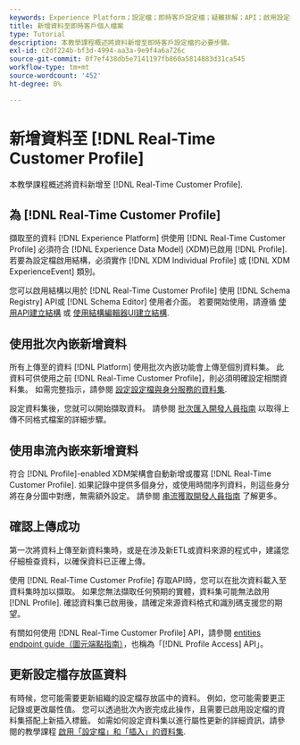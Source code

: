 ```yaml
---
keywords: Experience Platform；設定檔；即時客戶設定檔；疑難排解；API；啟用設定檔；啟用設定檔
title: 新增資料至即時客戶個人檔案
type: Tutorial
description: 本教學課程概述將資料新增至即時客戶設定檔的必要步驟。
exl-id: c2df224b-bf3d-4994-aa3a-9e9f4a6a726c
source-git-commit: 0f7ef438db5e7141197fb860a5814883d31ca545
workflow-type: tm+mt
source-wordcount: '452'
ht-degree: 0%

---
```



# 新增資料至 [!DNL Real-Time Customer Profile]

本教學課程概述將資料新增至 [!DNL Real-Time Customer Profile].

## 為 [!DNL Real-Time Customer Profile]

擷取至的資料 [!DNL Experience Platform] 供使用 [!DNL Real-Time Customer Profile] 必須符合 [!DNL Experience Data Model] (XDM)已啟用 [!DNL Profile]. 若要為設定檔啟用結構，必須實作 [!DNL XDM Individual Profile] 或 [!DNL XDM ExperienceEvent] 類別。

您可以啟用結構以用於 [!DNL Real-Time Customer Profile] 使用 [!DNL Schema Registry] API或 [!DNL Schema Editor] 使用者介面。 若要開始使用，請遵循 [使用API建立結構](../../xdm/tutorials/create-schema-api.md) 或 [使用結構編輯器UI建立結構](../../xdm/tutorials/create-schema-ui.md).

## 使用批次內嵌新增資料

所有上傳至的資料 [!DNL Platform] 使用批次內嵌功能會上傳至個別資料集。 此資料可供使用之前 [!DNL Real-Time Customer Profile]，則必須明確設定相關資料集。 如需完整指示，請參閱 [設定設定檔與身分服務的資料集](dataset-configuration.md).

設定資料集後，您就可以開始擷取資料。 請參閱 [批次匯入開發人員指南](../../ingestion/batch-ingestion/api-overview.md) 以取得上傳不同格式檔案的詳細步驟。

## 使用串流內嵌來新增資料

符合 [!DNL Profile]-enabled XDM架構會自動新增或覆寫 [!DNL Real-Time Customer Profile]. 如果記錄中提供多個身分，或使用時間序列資料，則這些身分將在身分圖中對應，無需額外設定。 請參閱 [串流獲取開發人員指南](../../ingestion/tutorials/streaming-record-data.md) 了解更多。

## 確認上傳成功

第一次將資料上傳至新資料集時，或是在涉及新ETL或資料來源的程式中，建議您仔細檢查資料，以確保資料已正確上傳。

使用 [!DNL Real-Time Customer Profile] 存取API時，您可以在批次資料載入至資料集時加以擷取。 如果您無法擷取任何預期的實體，資料集可能無法啟用 [!DNL Profile]. 確認資料集已啟用後，請確定來源資料格式和識別碼支援您的期望。

有關如何使用 [!DNL Real-Time Customer Profile] API，請參閱 [entities endpoint guide（圖元端點指南）](../api/entities.md)，也稱為「[!DNL Profile Access] API」。

## 更新設定檔存放區資料

有時候，您可能需要更新組織的設定檔存放區中的資料。 例如，您可能需要更正記錄或更改屬性值。 您可以透過批次內嵌完成此操作，且需要已啟用設定檔的資料集搭配上新插入標籤。 如需如何設定資料集以進行屬性更新的詳細資訊，請參閱的教學課程 [啟用「設定檔」和「插入」的資料集](../../catalog/datasets/enable-upsert.md).
